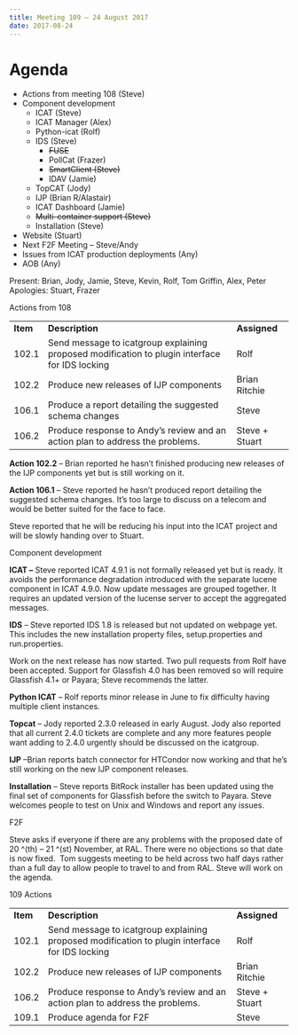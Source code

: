 ```yaml
---
title: Meeting 109 – 24 August 2017
date: 2017-08-24
---
```


# Agenda

  - Actions from meeting 108 (Steve)
  - Component development
      - ICAT (Steve)
      - ICAT Manager (Alex)
      - Python-icat (Rolf)
      - IDS (Steve)
          - ~~FUSE~~
          - PollCat (Frazer)
          - ~~SmartClient (Steve)~~
          - IDAV (Jamie)
      - TopCAT (Jody)
      - IJP (Brian R/Alastair)
      - ICAT Dashboard (Jamie)
      - ~~Multi-container support (Steve)~~
      - Installation (Steve)
  - Website (Stuart)
  - Next F2F Meeting – Steve/Andy
  - Issues from ICAT production deployments (Any)
  - AOB (Any)

Present: Brian, Jody, Jamie, Steve, Kevin, Rolf, Tom Griffin, Alex,
Peter  
Apologies: Stuart, Frazer

Actions from
108

|          |                                                                                                |                |
| -------- | ---------------------------------------------------------------------------------------------- | -------------- |
| **Item** | **Description**                                                                                | **Assigned**   |
| 102.1    | Send message to icatgroup explaining proposed modification to plugin interface for IDS locking | Rolf           |
| 102.2    | Produce new releases of IJP components                                                         | Brian Ritchie  |
| 106.1    | Produce a report detailing the suggested schema changes                                        | Steve          |
| 106.2    | Produce response to Andy’s review and an action plan to address the problems.                  | Steve + Stuart |

**Action 102.2** – Brian reported he hasn’t finished producing new
releases of the IJP components yet but is still working on it.

**Action 106.1** – Steve reported he hasn’t produced report detailing
the suggested schema changes. It’s too large to discuss on a telecom and
would be better suited for the face to face.

Steve reported that he will be reducing his input into the ICAT project
and will be slowly handing over to Stuart.

Component development

**ICAT –** Steve reported ICAT 4.9.1 is not formally released yet but is
ready. It avoids the performance degradation introduced with the
separate lucene component in ICAT 4.9.0. Now update messages are grouped
together. It requires an updated version of the lucense server to accept
the aggregated messages.

**IDS** – Steve reported IDS 1.8 is released but not updated on webpage
yet. This includes the new installation property files, setup.properties
and run.properties.

Work on the next release has now started. Two pull requests from Rolf
have been accepted. Support for Glassfish 4.0 has been removed so will
require Glassfish 4.1+ or Payara; Steve recommends the latter.

**Python ICAT** – Rolf reports minor release in June to fix difficulty
having multiple client instances.

**Topcat** – Jody reported 2.3.0 released in early August. Jody also
reported that all current 2.4.0 tickets are complete and any more
features people want adding to 2.4.0 urgently should be discussed on the
icatgroup.

**IJP** –Brian reports batch connector for HTCondor now working and that
he’s still working on the new IJP component releases.

**Installation** – Steve reports BitRock installer has been updated
using the final set of components for Glassfish before the switch to
Payara. Steve welcomes people to test on Unix and Windows and report any
issues.

F2F

Steve asks if everyone if there are any problems with the proposed date
of 20 ^(th) – 21 ^(st) November, at RAL. There were no objections so
that date is now fixed.  Tom suggests meeting to be held across two half
days rather than a full day to allow people to travel to and from RAL.
Steve will work on the agenda.

109
Actions

|          |                                                                                                |                |
| -------- | ---------------------------------------------------------------------------------------------- | -------------- |
| **Item** | **Description**                                                                                | **Assigned**   |
| 102.1    | Send message to icatgroup explaining proposed modification to plugin interface for IDS locking | Rolf           |
| 102.2    | Produce new releases of IJP components                                                         | Brian Ritchie  |
| 106.2    | Produce response to Andy’s review and an action plan to address the problems.                  | Steve + Stuart |
| 109.1    | Produce agenda for F2F                                                                         | Steve          |
